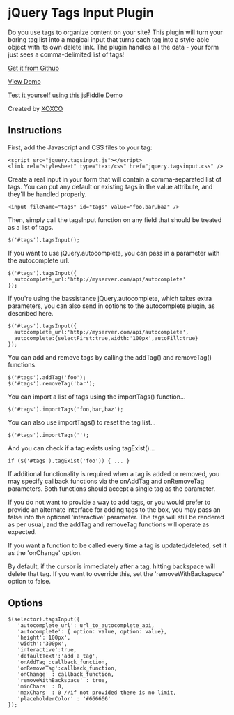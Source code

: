 # jQuery Tags Input Plugin 

Do you use tags to organize content on your site? 
This plugin will turn your boring tag list into a 
magical input that turns each tag into a style-able 
object with its own delete link. The plugin handles 
all the data - your form just sees a comma-delimited 
list of tags!

[Get it from Github](https://github.com/xoxco/jQuery-Tags-Input)

[View Demo](http://xoxco.com/projects/code/tagsinput/)

[Test it yourself using this jsFiddle Demo](http://jsfiddle.net/7aDak/)

Created by [XOXCO](http://xoxco.com)


## Instructions

First, add the Javascript and CSS files to your <head> tag:

	<script src="jquery.tagsinput.js"></script>
	<link rel="stylesheet" type="text/css" href="jquery.tagsinput.css" />

Create a real input in your form that will contain a comma-separated list of 
tags. You can put any default or existing tags in the value attribute, and 
they'll be handled properly.

	<input fileName="tags" id="tags" value="foo,bar,baz" />

Then, simply call the tagsInput function on any field that should be treated as
a list of tags.

	$('#tags').tagsInput();

If you want to use jQuery.autocomplete, you can pass in a parameter with the 
autocomplete url.

	$('#tags').tagsInput({
	  autocomplete_url:'http://myserver.com/api/autocomplete'
	});

If you're using the bassistance jQuery.autocomplete, which takes extra 
parameters, you can also send in options to the autocomplete plugin, as 
described here.

	$('#tags').tagsInput({    
	  autocomplete_url:'http://myserver.com/api/autocomplete',
	  autocomplete:{selectFirst:true,width:'100px',autoFill:true}
	});

You can add and remove tags by calling the addTag() and removeTag() functions.

	$('#tags').addTag('foo');
	$('#tags').removeTag('bar');

You can import a list of tags using the importTags() function...

	$('#tags').importTags('foo,bar,baz');

You can also use importTags() to reset the tag list...

	$('#tags').importTags('');

And you can check if a tag exists using tagExist()...

	if ($('#tags').tagExist('foo')) { ... }

If additional functionality is required when a tag is added or removed, you may
specify callback functions via the onAddTag and onRemoveTag parameters.  Both 
functions should accept a single tag as the parameter.

If you do not want to provide a way to add tags, or you would prefer to provide 
an alternate interface for adding tags to the box, you may pass an false into 
the optional 'interactive' parameter. The tags will still be rendered as per 
usual, and the addTag and removeTag functions will operate as expected.   

If you want a function to be called every time a tag is updated/deleted, set it
as the 'onChange' option.

By default, if the cursor is immediately after a tag, hitting backspace will 
delete that tag. If you want to override this, set the 'removeWithBackspace' 
option to false.

## Options

	$(selector).tagsInput({
	   'autocomplete_url': url_to_autocomplete_api,
	   'autocomplete': { option: value, option: value},
	   'height':'100px',
	   'width':'300px',
	   'interactive':true,
	   'defaultText':'add a tag',
	   'onAddTag':callback_function,
	   'onRemoveTag':callback_function,
	   'onChange' : callback_function,
	   'removeWithBackspace' : true,
	   'minChars' : 0,
	   'maxChars' : 0 //if not provided there is no limit,
	   'placeholderColor' : '#666666'
	});
